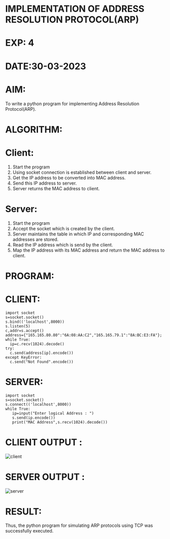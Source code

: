 # IMPLEMENTATION OF ADDRESS RESOLUTION PROTOCOL(ARP)

# EXP: 4

# DATE:30-03-2023

# AIM:
To write a python program for implementing Address Resolution Protocol(ARP).

# ALGORITHM:
# Client:
1. Start the program
2. Using socket connection is established between client and server.
3. Get the IP address to be converted into MAC address.
4. Send this IP address to server.
5. Server returns the MAC address to client.
# Server:
1. Start the program
2. Accept the socket which is created by the client.
3. Server maintains the table in which IP and corresponding MAC addresses are
stored.
4. Read the IP address which is send by the client.
5. Map the IP address with its MAC address and return the MAC address to client.
# PROGRAM:
# CLIENT:
```python3
import socket
s=socket.socket()
s.bind(('localhost',8000))
s.listen(5)
c,addr=s.accept()
address={"165.165.80.80":"6A:08:AA:C2","165.165.79.1":"8A:BC:E3:FA"};
while True:
  ip=c.recv(1024).decode()
try:
  c.send(address[ip].encode())
except KeyError:
  c.send("Not Found".encode())
  ```
# SERVER:
```python3
import socket
s=socket.socket()
s.connect(('localhost',8000))
while True:
   ip=input("Enter logical Address : ")
   s.send(ip.encode())
   print("MAC Address",s.recv(1024).decode())
```
   
# CLIENT OUTPUT : 
![client](https://github.com/ARUNKUMART9968/EX-4/assets/121215794/3dbb4daf-1647-44e6-bb0c-b74f5a222670)


# SERVER OUTPUT :
![server](https://github.com/ARUNKUMART9968/EX-4/assets/121215794/6d02353c-df7a-44b2-8248-6939b47e291d)



# RESULT:
Thus, the python program for simulating ARP protocols using TCP was successfully
executed.
